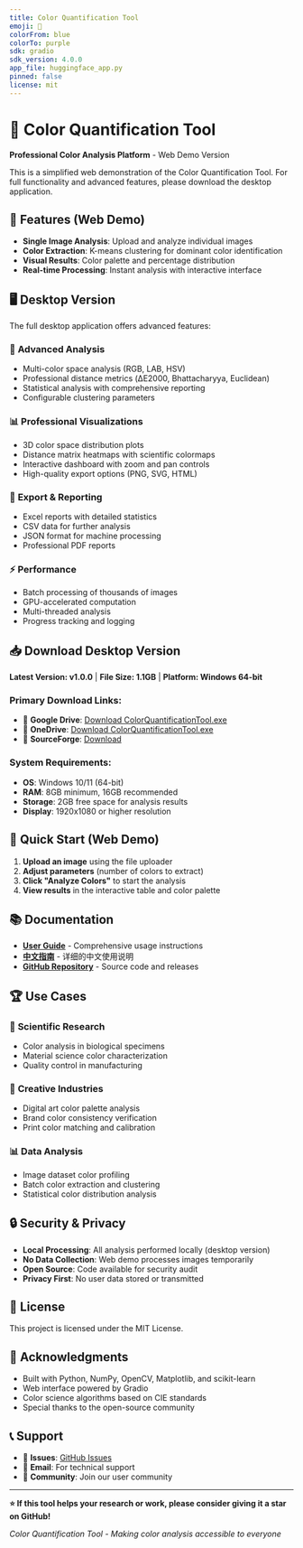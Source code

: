 ```yaml
---
title: Color Quantification Tool
emoji: 🎨
colorFrom: blue
colorTo: purple
sdk: gradio
sdk_version: 4.0.0
app_file: huggingface_app.py
pinned: false
license: mit
---
```


# 🎨 Color Quantification Tool

**Professional Color Analysis Platform** - Web Demo Version

This is a simplified web demonstration of the Color Quantification Tool. For full functionality and advanced features, please download the desktop application.

## 🌟 Features (Web Demo)

- **Single Image Analysis**: Upload and analyze individual images
- **Color Extraction**: K-means clustering for dominant color identification
- **Visual Results**: Color palette and percentage distribution
- **Real-time Processing**: Instant analysis with interactive interface

## 🖥️ Desktop Version

The full desktop application offers advanced features:

### 🔬 **Advanced Analysis**
- Multi-color space analysis (RGB, LAB, HSV)
- Professional distance metrics (ΔE2000, Bhattacharyya, Euclidean)
- Statistical analysis with comprehensive reporting
- Configurable clustering parameters

### 📊 **Professional Visualizations**
- 3D color space distribution plots
- Distance matrix heatmaps with scientific colormaps
- Interactive dashboard with zoom and pan controls
- High-quality export options (PNG, SVG, HTML)

### 💾 **Export & Reporting**
- Excel reports with detailed statistics
- CSV data for further analysis
- JSON format for machine processing
- Professional PDF reports

### ⚡ **Performance**
- Batch processing of thousands of images
- GPU-accelerated computation
- Multi-threaded analysis
- Progress tracking and logging

## 📥 Download Desktop Version

**Latest Version: v1.0.0** | **File Size: 1.1GB** | **Platform: Windows 64-bit**

### Primary Download Links:
- 🔗 **Google Drive**: [Download ColorQuantificationTool.exe](https://drive.google.com/file/d/your-file-id/view)
- 🔗 **OneDrive**: [Download ColorQuantificationTool.exe](https://onedrive.live.com/download?cid=your-cid)
- 🔗 **SourceForge**: [Download](https://sourceforge.net/projects/colorquantificationtool/)

### System Requirements:
- **OS**: Windows 10/11 (64-bit)
- **RAM**: 8GB minimum, 16GB recommended
- **Storage**: 2GB free space for analysis results
- **Display**: 1920x1080 or higher resolution

## 🚀 Quick Start (Web Demo)

1. **Upload an image** using the file uploader
2. **Adjust parameters** (number of colors to extract)
3. **Click "Analyze Colors"** to start the analysis
4. **View results** in the interactive table and color palette

## 📚 Documentation

- **[User Guide](https://github.com/your-username/ColorQuantificationTool/blob/main/User_Guide_Instructions.md)** - Comprehensive usage instructions
- **[中文指南](https://github.com/your-username/ColorQuantificationTool/blob/main/使用指导说明.md)** - 详细的中文使用说明
- **[GitHub Repository](https://github.com/your-username/ColorQuantificationTool)** - Source code and releases

## 🏆 Use Cases

### 🔬 **Scientific Research**
- Color analysis in biological specimens
- Material science color characterization
- Quality control in manufacturing

### 🎨 **Creative Industries**
- Digital art color palette analysis
- Brand color consistency verification
- Print color matching and calibration

### 📊 **Data Analysis**
- Image dataset color profiling
- Batch color extraction and clustering
- Statistical color distribution analysis

## 🔒 Security & Privacy

- **Local Processing**: All analysis performed locally (desktop version)
- **No Data Collection**: Web demo processes images temporarily
- **Open Source**: Code available for security audit
- **Privacy First**: No user data stored or transmitted

## 📄 License

This project is licensed under the MIT License.

## 🙏 Acknowledgments

- Built with Python, NumPy, OpenCV, Matplotlib, and scikit-learn
- Web interface powered by Gradio
- Color science algorithms based on CIE standards
- Special thanks to the open-source community

## 📞 Support

- 🐛 **Issues**: [GitHub Issues](https://github.com/your-username/ColorQuantificationTool/issues)
- 📧 **Email**: For technical support
- 💬 **Community**: Join our user community

---

**⭐ If this tool helps your research or work, please consider giving it a star on GitHub!**

*Color Quantification Tool - Making color analysis accessible to everyone*
